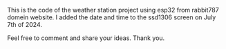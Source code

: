 This is the code of the weather station project using esp32 from rabbit787 domein website. 
I added the date and time to the ssd1306 screen on July 7th of 2024. 

Feel free to comment and share your ideas. Thank you. 
